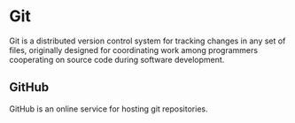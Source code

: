 # Git

Git is a distributed version control system for tracking changes in any set of files, originally designed for coordinating work among programmers cooperating on source code during software development.

## GitHub

GitHub is an online service for hosting git repositories.



    
    